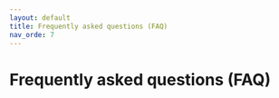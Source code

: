 ```yaml
---
layout: default
title: Frequently asked questions (FAQ)
nav_orde: 7
---
```


# Frequently asked questions (FAQ)